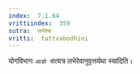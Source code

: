 ```yaml
---
index:  7.1.64
vrittiindex:  359
sutra:  लभेश्च
vritti:  tattvabodhini 
---
```


योगविभागः `आङो यी`त्यत्र लभेरेवानुवृत्तर्यथा स्यादिति।

